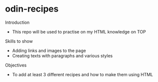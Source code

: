 # odin-recipes

Introduction
- This repo will be used to practise on my HTML knowledge on TOP

Skills to show
- Adding links and images to the page
- Creating texts with paragraphs and various styles

Objectives
- To add at least 3 different recipes and how to make them using HTML
